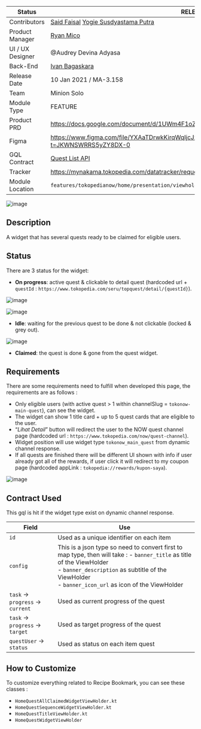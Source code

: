 <!--left header table-->
| **Status** | <!--start status:GREEN-->RELEASE<!--end status--> |
| --- | --- |
| Contributors | [Said Faisal](https://tokopedia.atlassian.net/wiki/people/5e25eee0ee264b0e745862c3?ref=confluence) [Yogie Susdyastama Putra](https://tokopedia.atlassian.net/wiki/people/5c6bf2e6f1a05835f933bf30?ref=confluence)  |
| Product Manager |  [Ryan Mico](https://tokopedia.atlassian.net/wiki/people/5c6bedd8cff26405c30ad1b1?ref=confluence)  |
| UI / UX Designer | @Audrey Devina Adyasa |
| Back-End | [Ivan Bagaskara](https://tokopedia.atlassian.net/wiki/people/5fd6f88f34847e0069170532?ref=confluence)  |
| Release Date | 10 Jan 2021 / <!--start status:GREY-->MA-3.158<!--end status--> |
| Team | Minion Solo |
| Module Type | <!--start status:YELLOW-->FEATURE<!--end status--> |
| Product PRD | <https://docs.google.com/document/d/1UWm4F1oZBuKrFHUJ7scs2Gsv5LRK1EV3GVD1GLTFctU/edit>  |
| Figma | <https://www.figma.com/file/YXAaTDrwkKirqWqIjcJzOW/Progressive-Quest-NOW!?t=JKWNSWRRS5yZY8DX-0>  |
| GQL Contract | [Quest List API](/wiki/spaces/G/pages/299303078/Quest+List+API)  |
| Tracker | <https://mynakama.tokopedia.com/datatracker/requestdetail/view/2664>  |
| Module Location | `features/tokopedianow/home/presentation/viewholder` |

<!--toc-->

![image](https://docs-android.tokopedia.net/images/docs/tokopedianow/home_quest.png)

## Description

A widget that has several quests ready to be claimed for eligible users.

## Status

There are 3 status for the widget:

- **On progress**: active quest & clickable to detail quest (hardcoded url + `questId` : `https://www.tokopedia.com/seru/topquest/detail/{questId}`).

![image](https://docs-android.tokopedia.net/images/docs/tokopedianow/home_quest_on_progress.png)

![image](https://docs-android.tokopedia.net/images/docs/tokopedianow/home_quest_detail_page.png)

- **Idle**: waiting for the previous quest to be done & not clickable (locked & grey out).

![image](https://docs-android.tokopedia.net/images/docs/tokopedianow/home_quest_idle.png)

- **Claimed**: the quest is done & gone from the quest widget.

## Requirements

There are some requirements need to fulfill when developed this page, the requirements are as follows :

- Only eligible users (with active quest > 1 within channelSlug = `tokonow-main-quest`), can see the widget.
- The widget can show 1 title card + up to 5 quest cards that are eligible to the user.
- “*Lihat Detail*” button will redirect the user to the NOW quest channel page (hardcoded url : `https://www.tokopedia.com/now/quest-channel`).
- Widget position will use widget type `tokonow_main_quest` from dynamic channel response.
- If all quests are finished there will be different UI shown with info if user already got all of the rewards, if user click it will redirect to my coupon page (hardcoded appLink : `tokopedia://rewards/kupon-saya`).

![image](https://docs-android.tokopedia.net/images/docs/tokopedianow/home_quest_all_rewards_claimed.png)

## Contract Used

This gql is hit if the widget type exist on dynamic channel response. 



| **Field** | **Use** |
| --- | --- |
| `id` | Used as a unique identifier on each item |
| `config` | This is a json type so need to convert first to map type, then will take : - `banner_title` as title of the ViewHolder<br/>- `banner_description` as subtitle of the ViewHolder<br/>- `banner_icon_url` as icon of the ViewHolder<br/> |
| `task` → `progress` → `current` | Used as current progress of the quest |
| `task` → `progress` → `target` | Used as target progress of the quest |
| `questUser` → `status`  | Used as status on each item quest |

## How to Customize

To customize everything related to Recipe Bookmark, you can see these classes :

- `HomeQuestAllClaimedWidgetViewHolder.kt`
- `HomeQuestSequenceWidgetViewHolder.kt`
- `HomeQuestTitleViewHolder.kt`
- `HomeQuestWidgetViewHolder`
